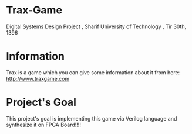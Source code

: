 # Trax-Game
Digital Systems Design Project
, Sharif University of Technology
, Tir 30th, 1396

# Information
Trax is a game which you can give some information about it from here:
http://www.traxgame.com

# Project's Goal

This project's goal is implementing this game via Verilog language and synthesize it on FPGA Board!!!!  
